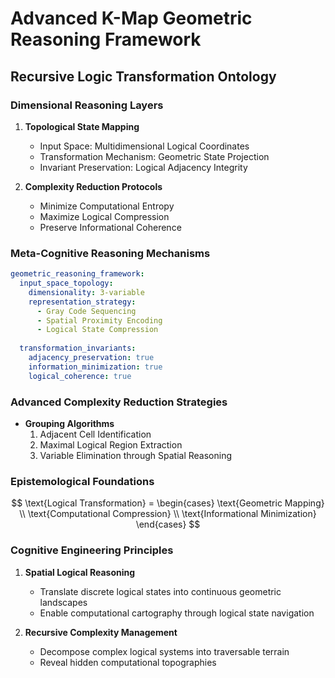 # Advanced K-Map Geometric Reasoning Framework

## Recursive Logic Transformation Ontology

### Dimensional Reasoning Layers
1. **Topological State Mapping**
   - Input Space: Multidimensional Logical Coordinates
   - Transformation Mechanism: Geometric State Projection
   - Invariant Preservation: Logical Adjacency Integrity

2. **Complexity Reduction Protocols**
   - Minimize Computational Entropy
   - Maximize Logical Compression
   - Preserve Informational Coherence

### Meta-Cognitive Reasoning Mechanisms
```yaml
geometric_reasoning_framework:
  input_space_topology:
    dimensionality: 3-variable
    representation_strategy:
      - Gray Code Sequencing
      - Spatial Proximity Encoding
      - Logical State Compression
  
  transformation_invariants:
    adjacency_preservation: true
    information_minimization: true
    logical_coherence: true
```

### Advanced Complexity Reduction Strategies
- **Grouping Algorithms**
  1. Adjacent Cell Identification
  2. Maximal Logical Region Extraction
  3. Variable Elimination through Spatial Reasoning

### Epistemological Foundations
$$
\text{Logical Transformation} = 
\begin{cases}
\text{Geometric Mapping} \\
\text{Computational Compression} \\
\text{Informational Minimization}
\end{cases}
$$

### Cognitive Engineering Principles
1. **Spatial Logical Reasoning**
   - Translate discrete logical states into continuous geometric landscapes
   - Enable computational cartography through logical state navigation

2. **Recursive Complexity Management**
   - Decompose complex logical systems into traversable terrain
   - Reveal hidden computational topographies
